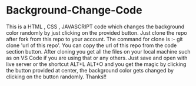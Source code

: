 # Background-Change-Code
This is a HTML , CSS , JAVASCRIPT code which changes the background color randomly by just clicking on the provided button.
Just clone the repo after fork from this repo to your account.
The command for clone is :-
git clone 'url of this repo'.
You can copy the url of this repo from the code section button.
After cloning you get all the files on your local machine such as on VS Code if you are using that or any others.
Just save and open with live server or the shortcut ALT+L ALT+O and you get the magic by clicking the button provided at center, the background color gets changed by clicking on the button randomly.
Thanks!!
